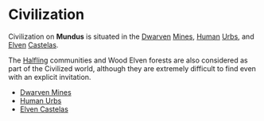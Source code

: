 # Civilization

Civilization on **Mundus** is situated in the [Dwarven](../background/dwarves.md) [Mines](mines.md), [Human](../background/humans.md) [Urbs](urbs.md), and [Elven](../background/elves.md) [Castelas](castelas.md).

The [Halfling](../background/halflings.md) communities and Wood Elven forests are also considered as part of the Civilized world, although they are extremely difficult to find even with an explicit invitation.

- [Dwarven Mines](mines.md)
- [Human Urbs](urbs.md)
- [Elven Castelas](castelas.md)